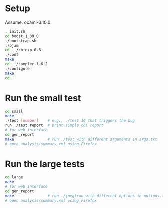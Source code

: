 # Setup
Assume: ocaml-3.10.0
```sh
. init.sh
cd boost_1_39_0
./bootstrap.sh
./bjam
cd ../cbiexp-0.6
./conf
make
cd ../sampler-1.6.2
./configure
make
cd ..
```

# Run the small test
```sh
cd small
make
./test [number]    # e.g., ./test 10 that triggers the bug
run ./test report  # print simple cbi report
# for web interface
cd gen_report
make               # run ./test with different arguments in args.txt
# open analysis/summary.xml using Firefox 
```

# Run the large tests
```sh
cd large
make
# for web interface
cd gen_report
make               # run ./jpegtran with different options in options.txt
# open analysis/summary.xml using Firefox 
```
